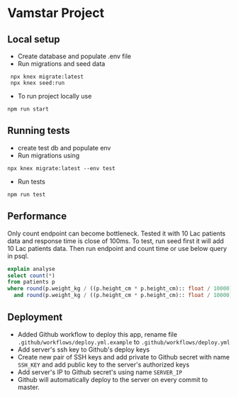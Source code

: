# Vamstar Project

## Local setup
* Create database and populate .env file
* Run migrations and seed data
```
 npx knex migrate:latest
 npx knex seed:run
```
* To run project locally use
```
npm run start
```

## Running tests
* create test db and populate env
* Run migrations using 
```
npx knex migrate:latest --env test
```
* Run tests
```
npm run test
```

## Performance
Only count endpoint can become bottleneck. Tested it with 10 Lac patients data and response time is close of 100ms.
To test, run seed first it will add 10 Lac patients data. Then run endpoint and count time or use below query in psql.
```sql
explain analyse
select count(*)
from patients p
where round(p.weight_kg / ((p.height_cm * p.height_cm):: float / 10000)::numeric, 2) >= 25
  and round(p.weight_kg / ((p.height_cm * p.height_cm):: float / 10000)::numeric, 2) < 30;
```


## Deployment
* Added Github workflow to deploy this app, rename file `.github/workflows/deploy.yml.example` to `.github/workflows/deploy.yml`
* Add server's ssh key to Github's deploy keys
* Create new pair of SSH keys and add private to Github secret with name `SSH_KEY` and add public key to the server's authorized keys
* Add server's IP to Github secret's using name `SERVER_IP`
* Github will automatically deploy to the server on every commit to master.